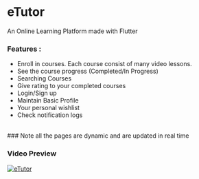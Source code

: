 # eTutor 
An Online Learning Platform made with Flutter
 <br>
### Features : <br>
<ul>
<li>Enroll in courses. Each course consist of many video lessons.<br>
<li>See the course progress (Completed/In Progress)<br>
<li>Searching Courses <br>
<li>Give rating to your completed courses <br>
<li>Login/Sign up<br>
<li>Maintain Basic Profile<br>
<li>Your personal wishlist<br>
<li>Check notification logs<br>
</ul>
 <br>
### Note all the pages are dynamic and are updated in real time
<br>



### Video Preview

[![eTutor](https://img.youtube.com/vi/OqkDX27q1AU/0.jpg)](https://www.youtube.com/watch?v=OqkDX27q1AU)
